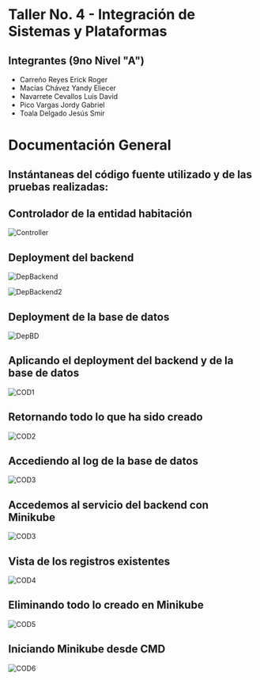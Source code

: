 # Taller No. 4 - Integración de Sistemas y Plataformas
## Integrantes (9no Nivel "A")
- Carreño Reyes Erick Roger
- Macías Chávez Yandy Eliecer
- Navarrete Cevallos Luis David
- Pico Vargas Jordy Gabriel
- Toala Delgado Jesús Smir

# Documentación General

## Instántaneas del código fuente utilizado y de las pruebas realizadas:

## Controlador de la entidad habitación

![Controller](https://github.com/CarrenoErick19/Privado_Plataformas/blob/main/Primer_Parcial/Taller_04/images/img01.png)

## Deployment del backend

![DepBackend](https://github.com/CarrenoErick19/Privado_Plataformas/blob/main/Primer_Parcial/Taller_04/images/img02.png)

![DepBackend2](https://github.com/CarrenoErick19/Privado_Plataformas/blob/main/Primer_Parcial/Taller_04/images/img03.png)

## Deployment de la base de datos

![DepBD](https://github.com/CarrenoErick19/Privado_Plataformas/blob/main/Primer_Parcial/Taller_04/images/img04.png)

## Aplicando el deployment del backend y de la base de datos

![COD1]([/images/img05.png](https://github.com/CarrenoErick19/Privado_Plataformas/blob/main/Primer_Parcial/Taller_04/images/img05.png))

## Retornando todo lo que ha sido creado

![COD2](https://github.com/CarrenoErick19/Privado_Plataformas/blob/main/Primer_Parcial/Taller_04/images/img06.png)

## Accediendo al log de la base de datos

![COD3](https://github.com/CarrenoErick19/Privado_Plataformas/blob/main/Primer_Parcial/Taller_04/images/img07.png)

## Accedemos al servicio del backend con Minikube

![COD3](https://github.com/CarrenoErick19/Privado_Plataformas/blob/main/Primer_Parcial/Taller_04/images/img08.png)

## Vista de los registros existentes

![COD4](https://github.com/CarrenoErick19/Privado_Plataformas/blob/main/Primer_Parcial/Taller_04/images/img09.png)

## Eliminando todo lo creado en Minikube

![COD5](https://github.com/CarrenoErick19/Privado_Plataformas/blob/main/Primer_Parcial/Taller_04/images/img10.png)

## Iniciando Minikube desde CMD

![COD6](https://github.com/CarrenoErick19/Privado_Plataformas/blob/main/Primer_Parcial/Taller_04/images/img11.png)

